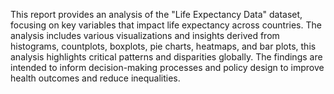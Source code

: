 This report provides an analysis of the "Life Expectancy Data" dataset, focusing on key 
variables that impact life expectancy across countries. The analysis includes various 
visualizations and insights derived from histograms, countplots, boxplots, pie charts, 
heatmaps, and bar plots, this analysis highlights critical patterns and disparities globally. The 
findings are intended to inform decision-making processes and policy design to improve 
health outcomes and reduce inequalities.
